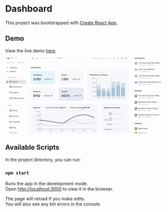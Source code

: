 # Dashboard

This project was bootstrapped with [Create React App](https://github.com/facebook/create-react-app).

## Demo

View the live demo [here](https://zingy-taffy-cf196a.netlify.app/).


![Dashbord](https://github.com/gautham-g-nayak/dashboard/blob/main/public/dash.gif)

## Available Scripts

In the project directory, you can run:

### `npm start`

Runs the app in the development mode.\
Open [http://localhost:3000](http://localhost:3000) to view it in the browser.

The page will reload if you make edits.\
You will also see any lint errors in the console.

